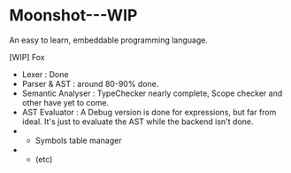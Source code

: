 # Moonshot---WIP
An easy to learn, embeddable programming language. 

[WIP]
Fox  
- Lexer : Done  
- Parser & AST : around 80-90% done.
- Semantic Analyser : TypeChecker nearly complete, Scope checker and other have yet to come.
- AST Evaluator : A Debug version is done for expressions, but far from ideal. It's just to evaluate the AST while the backend isn't done.
- - Symbols table manager
- - (etc)

